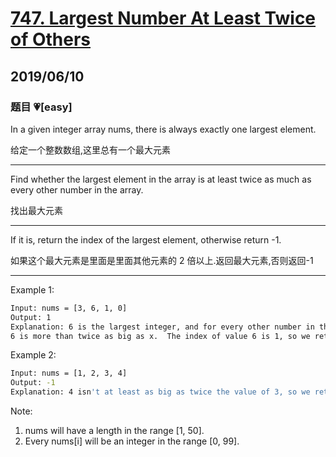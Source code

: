 # [747. Largest Number At Least Twice of Others](https://leetcode.com/problems/largest-number-at-least-twice-of-others/)

## 2019/06/10

### 题目 💗[easy]

In a given integer array nums, there is always exactly one largest element.

给定一个整数数组,这里总有一个最大元素

---

Find whether the largest element in the array is at least twice as much as every other number in the array.

找出最大元素

---

If it is, return the index of the largest element, otherwise return -1.

如果这个最大元素是里面是里面其他元素的 2 倍以上.返回最大元素,否则返回-1

---

Example 1:

```bash
Input: nums = [3, 6, 1, 0]
Output: 1
Explanation: 6 is the largest integer, and for every other number in the array x,
6 is more than twice as big as x.  The index of value 6 is 1, so we return 1.
```

Example 2:

```bash
Input: nums = [1, 2, 3, 4]
Output: -1
Explanation: 4 isn't at least as big as twice the value of 3, so we return -1.
```

Note:

1. nums will have a length in the range [1, 50].
2. Every nums[i] will be an integer in the range [0, 99].
